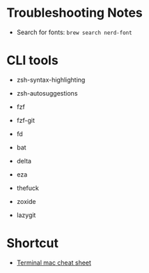 # Troubleshooting Notes

- Search for fonts: `brew search nerd-font`

# CLI tools

- zsh-syntax-highlighting

- zsh-autosuggestions

- fzf

- fzf-git

- fd

- bat

- delta

- eza

- thefuck

- zoxide

- lazygit

# Shortcut

- [Terminal mac cheat sheet](https://github.com/0nn0/terminal-mac-cheatsheet)

